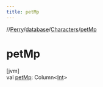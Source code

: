 ```yaml
---
title: petMp
---
```

//[Perry](../../../index.html)/[database](../index.html)/[Characters](index.html)/[petMp](pet-mp.html)



# petMp



[jvm]\
val [petMp](pet-mp.html): Column<[Int](https://kotlinlang.org/api/latest/jvm/stdlib/kotlin/-int/index.html)>




